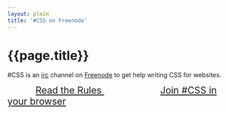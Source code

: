 ```yaml
---
layout: plain
title: '#CSS on Freenode'
---
```

# {{page.title}}

\#CSS is an [irc](https://en.wikipedia.org/wiki/Internet_Relay_Chat)
channel on [Freenode](http://www.freenode.com) to get help writing CSS
for websites.

<a style="padding: 3em; font-size: 150%" href="/rules" class="button button-lrg">
    Read the Rules
</a>
<a style="padding: 3em; font-size: 150%" href="http://webchat.freenode.net/?randomnick=1&channels=%23css" class="button button-lrg">
    Join #CSS in your browser
</a>
